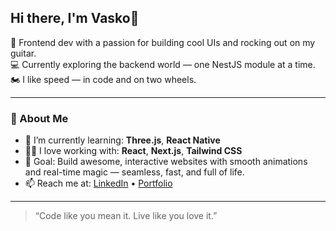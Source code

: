 ## Hi there, I'm Vasko👋


🎸 Frontend dev with a passion for building cool UIs and rocking out on my guitar.  
💻 Currently exploring the backend world — one NestJS module at a time.  
🏍️ I like speed — in code and on two wheels.

---

### 🚀 About Me

- 🌱 I’m currently learning: **Three.js**, **React Native**
- 👨‍💻 I love working with: **React**, **Next.js**, **Tailwind CSS**
- 🎯 Goal: Build awesome, interactive websites with smooth animations and real-time magic — seamless, fast, and full of life.
- 📫 Reach me at: [LinkedIn](https://www.linkedin.com/in/vasil-nikolov-bb8696a6/) • [Portfolio](https://www.vasilnikolov.bg/)

---
> “Code like you mean it. Live like you love it.”
<!--
**eqinox/eqinox** is a ✨ _special_ ✨ repository because its `README.md` (this file) appears on your GitHub profile.

Here are some ideas to get you started:

- 🔭 I’m currently working on ...
- 🌱 I’m currently learning ...
- 👯 I’m looking to collaborate on ...
- 🤔 I’m looking for help with ...
- 💬 Ask me about ...
- 📫 How to reach me: ...
- 😄 Pronouns: ...
- ⚡ Fun fact: ...
-->
